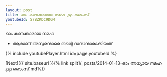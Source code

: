 ```yaml
---
layout: post
title: ഓം കണക്കാരായ നമഹ ൧൧ ടൈംസ്
youtubeId: S7BZKDC9D6M
---
```

 
 
 ഓം കണക്കാരായ നമഹ 
 
 -  ആരാണ് അസുരന്മാരെ തന്റെ ദാസന്മാരാക്കിയത് 
 
  
 
  
 
 
 
 
 
 


{% include youtubePlayer.html id=page.youtubeId %}
 
[Next]({{ site.baseurl }}{% link  split1/_posts/2014-01-13-ഓം അധ്യായ നമഹ ൧൧ ടൈംസ്.md%})
 
